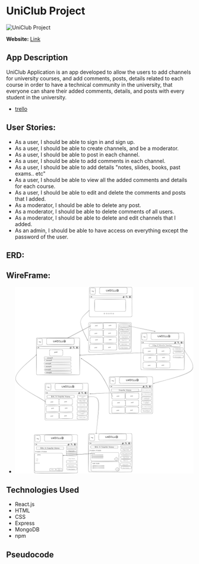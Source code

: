 # UniClub Project

![UniClub Project](imglink)

**Website:** [Link](link)
## App Description
UniClub Application is an app developed to allow the users to add channels for university courses, and add comments, posts, details related to each course in order to have a technical community in the university, that everyone can share their added comments, details, and posts with every student in the university.
- [trello](https://trello.com/invite/b/66d811064ce6804d91f53663/ATTIdeb4e6dfaebd8bdd53c86550a2466649F565403A/uniclub)
## User Stories:
- As a user, I should be able to sign in and sign up.
- As a user, I should be able to create channels, and be a moderator. 
- As a user, I should be able to post in each channel.
- As a user, I should be able to add comments in each channel.
- As a user, I should be able to add  details "notes, slides, books, past exams.. etc"
- As a user, I should be able to view all the added comments and details for each course.
- As a user, I should be able to edit and delete the comments and posts that I added.
- As a moderator, I should be able to delete any post.
- As a moderator, I should be able to delete comments of all users.
- As a moderator, I should be able to delete and edit channels that I added.
- As an admin, I should be able to have access on everything except the password of the user.

## ERD:


## WireFrame:

- ![WireFrame](/img/WireFrame.png)


## Technologies Used

- React.js
- HTML
- CSS
- Express
- MongoDB
- npm


## Pseudocode
